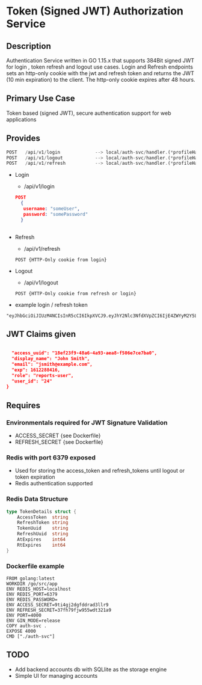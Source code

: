 # Token (Signed JWT) Authorization Service

## Description

Authentication Service written in GO 1.15.x that supports 384Bit signed JWT for login , token refresh and logout use cases.
Login and Refresh endpoints sets an http-only cookie with the jwt and refresh token and returns the JWT (10 min expiration) to the client.
The http-only cookie expires after 48 hours.

## Primary Use Case

  Token based (signed JWT), secure authentication support for web applications

## Provides

```javascript
POST   /api/v1/login             --> local/auth-svc/handler.(*profileHandler).SendLoginCookie-fm (4 handlers)
POST   /api/v1/logout            --> local/auth-svc/handler.(*profileHandler).LogoutSession-fm (4 handlers)
POST   /api/v1/refresh           --> local/auth-svc/handler.(*profileHandler).RefreshSession-fm (4 handlers)
```

- Login
  - /api/v1/login

   ```json
   POST
     {
      username: "someUser",
      password: "somePassword"
     }
     
   ```

- Refresh
  - /api/v1/refresh

  ```console
  POST {HTTP-Only cookie from login}
  ```

- Logout
  - /api/v1/logout

  ```console
  POST {HTTP-Only cookie from refresh or login}
  ```

- example login / refresh token

```console
"eyJhbGciOiJIUzM4NCIsInR5cCI6IkpXVCJ9.eyJhY2Nlc3NfdXVpZCI6IjE4ZWYyM2Y5LTQ4YTYtNGE5My1hZWE4LWY1MDZlN2NlN2JhMCIsImRpc3BsYXlfbmFtZSI6IlRlbXBlci1TdXJlIEFkbWluIiwiZW1haWwiOiJhZG1pbkB0ZW1wZXItc3VyZS5jb20iLCJleHAiOjE2MTIyODg0MTYsInJvbGUiOiJhZG1pbiIsInVzZXJfaWQiOiIxIn0.j0nle36e2yFv5qvZMxJFewZ41d4zczE5UnHpC5s1T0PxTF5UK1FQT0zSsnZpwjCR"
```

## JWT Claims given

```json

  "access_uuid": "18ef23f9-48a6-4a93-aea8-f506e7ce7ba0",
  "display_name": "John Smith",
  "email": "jsmith@example.com",
  "exp": 1612288416,
  "role": "reports-user",
  "user_id": "24"
}
```

## Requires

### Environmentals required for JWT Signature Validation

- ACCESS_SECRET  {see Dockerfile}
- REFRESH_SECRET {see Dockerfile}

### Redis with port 6379 exposed

- Used for storing the access_token and refresh_tokens until logout or token expiration
- Redis authentication supported

### Redis Data Structure

  ```go
  type TokenDetails struct {
      AccessToken  string
      RefreshToken string
      TokenUuid    string
      RefreshUuid  string
      AtExpires    int64
      RtExpires    int64
}
```

### Dockerfile example

```docker
FROM golang:latest
WORKDIR /go/src/app
ENV REDIS_HOST=localhost
ENV REDIS_PORT=6379
ENV REDIS_PASSWORD=
ENV ACCESS_SECRET=9ti4gj2dgfddrad3llr9
ENV REFRESH_SECRET=37fh79fjw955wdt321a9
ENV PORT=4000
ENV GIN_MODE=release
COPY auth-svc .
EXPOSE 4000
CMD ["./auth-svc"]
```

## TODO

- Add backend accounts db with SQLlite as the storage engine
- Simple UI for managing accounts
